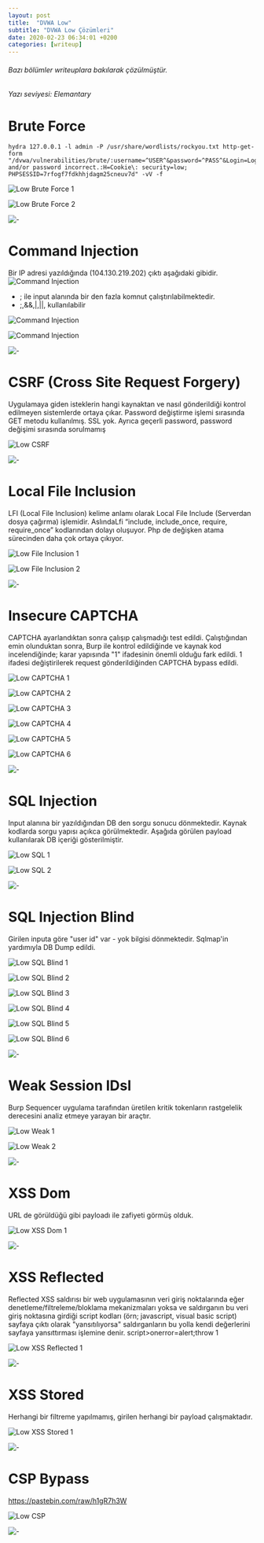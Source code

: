 ```yaml
---
layout: post
title:  "DVWA Low"
subtitle: "DVWA Low Çözümleri"
date: 2020-02-23 06:34:01 +0200
categories: [writeup]
---
```


###### Bazı bölümler writeuplara bakılarak çözülmüştür.

###### Yazı seviyesi: Elemantary


Brute Force
======

```terminal
hydra 127.0.0.1 -l admin -P /usr/share/wordlists/rockyou.txt http-get-form "/dvwa/vulnerabilities/brute/:username=^USER^&password=^PASS^&Login=Login:F=Username and/or password incorrect.:H=Cookie\: security=low; PHPSESSID=7rfogf7fdkhhjdagm25cneuv7d" -vV -f
```

![Low Brute Force 1](https://raw.githubusercontent.com/JohnGkmn/CyberSecurity/master/WriteUp/dvwa/dvwaLow/l_bruteforce1.png " Brute Force 1")

![Low Brute Force 2](https://raw.githubusercontent.com/JohnGkmn/CyberSecurity/master/WriteUp/dvwa/dvwaLow/l_bruteforce2.png " Brute Force 2")

![-](https://raw.githubusercontent.com/JohnGkmn/JohnGkmn.github.io/master/css/smashicons.png "*")


Command Injection
======

Bir IP adresi yazıldığında (104.130.219.202) çıktı aşağıdaki gibidir.
![Command Injection](https://raw.githubusercontent.com/JohnGkmn/CyberSecurity/master/WriteUp/dvwa/dvwaLow/l_commandInjection1.png " Command Injection 1")

+ ; ile input alanında bir den fazla komnut çalıştırılabilmektedir.
+ ;,&&,|,||, kullanılabilir  

![Command Injection](https://raw.githubusercontent.com/JohnGkmn/CyberSecurity/master/WriteUp/dvwa/dvwaLow/l_commandInjection2.png " Command Injection 2")

![Command Injection](https://raw.githubusercontent.com/JohnGkmn/CyberSecurity/master/WriteUp/dvwa/dvwaLow/l_commandInjection3.png " Command Injection 3")

![-](https://raw.githubusercontent.com/JohnGkmn/JohnGkmn.github.io/master/css/smashicons.png "*")


CSRF (Cross Site Request Forgery)
======

Uygulamaya giden isteklerin hangi kaynaktan ve nasıl gönderildiği kontrol edilmeyen sistemlerde ortaya çıkar. Password değiştirme işlemi sırasında GET metodu kullanılmış. SSL yok. Ayrıca geçerli password, password değişimi sırasında sorulmamış

![Low CSRF](https://raw.githubusercontent.com/JohnGkmn/CyberSecurity/master/WriteUp/dvwa/dvwaLow/L_csp1.png " CSRF")

![-](https://raw.githubusercontent.com/JohnGkmn/JohnGkmn.github.io/master/css/smashicons.png "*")


Local File Inclusion
======

LFI  (Local File Inclusion) kelime anlamı olarak Local File Include (Serverdan dosya çağırma) işlemidir. AslındaLfi “include, include_once, require, require_once” kodlarından dolayı oluşuyor. Php de değişken atama sürecinden daha çok ortaya çıkıyor.

![Low File Inclusion 1](https://raw.githubusercontent.com/JohnGkmn/CyberSecurity/master/WriteUp/dvwa/dvwaLow/l_fi1.png " File Inclusion 1")

![Low File Inclusion 2](https://raw.githubusercontent.com/JohnGkmn/CyberSecurity/master/WriteUp/dvwa/dvwaLow/l_fi2.png " File Inclusion 2")

![-](https://raw.githubusercontent.com/JohnGkmn/JohnGkmn.github.io/master/css/smashicons.png "*")


Insecure CAPTCHA
======

CAPTCHA ayarlandıktan sonra çalışıp çalışmadığı test edildi. Çalıştığından emin olunduktan sonra, Burp ile kontrol edildiğinde ve kaynak kod incelendiğinde; karar yapısında "1" ifadesinin önemli olduğu fark edildi. 1 ifadesi değiştirilerek request gönderildiğinden CAPTCHA bypass edildi.

![Low CAPTCHA 1](https://raw.githubusercontent.com/JohnGkmn/CyberSecurity/master/WriteUp/dvwa/dvwaLow/l_captcha1.png " CAPTCHA 1")

![Low CAPTCHA 2](https://raw.githubusercontent.com/JohnGkmn/CyberSecurity/master/WriteUp/dvwa/dvwaLow/l_captcha2.png " CAPTCHA 2")

![Low CAPTCHA 3](https://raw.githubusercontent.com/JohnGkmn/CyberSecurity/master/WriteUp/dvwa/dvwaLow/l_captcha3.png " CAPTCHA 3")

![Low CAPTCHA 4](https://raw.githubusercontent.com/JohnGkmn/CyberSecurity/master/WriteUp/dvwa/dvwaLow/l_captcha4.png " CAPTCHA 4")

![Low CAPTCHA 5](https://raw.githubusercontent.com/JohnGkmn/CyberSecurity/master/WriteUp/dvwa/dvwaLow/l_captcha5.png " CAPTCHA 5")

![Low CAPTCHA 6](https://raw.githubusercontent.com/JohnGkmn/CyberSecurity/master/WriteUp/dvwa/dvwaLow/l_captcha6.png " CAPTCHA 6")

![-](https://raw.githubusercontent.com/JohnGkmn/JohnGkmn.github.io/master/css/smashicons.png "*")


SQL Injection
======

Input alanına bir yazıldığından DB den sorgu sonucu dönmektedir. Kaynak kodlarda sorgu yapısı açıkca görülmektedir. Aşağıda görülen payload kullanılarak DB içeriği gösterilmiştir.

![Low SQL 1](https://raw.githubusercontent.com/JohnGkmn/CyberSecurity/master/WriteUp/dvwa/dvwaLow/l_sqlInj1.png " SQL 1")

![Low SQL 2](https://raw.githubusercontent.com/JohnGkmn/CyberSecurity/master/WriteUp/dvwa/dvwaLow/l_sqlInj2.png " SQL 2")

![-](https://raw.githubusercontent.com/JohnGkmn/JohnGkmn.github.io/master/css/smashicons.png "*")


SQL Injection Blind
======

Girilen inputa göre "user id" var - yok bilgisi dönmektedir. Sqlmap'in yardımıyla DB Dump edildi.

![Low SQL Blind 1](https://raw.githubusercontent.com/JohnGkmn/CyberSecurity/master/WriteUp/dvwa/dvwaLow/l_sqlblind1.png " SQL Blind 1")

![Low SQL Blind 2](https://raw.githubusercontent.com/JohnGkmn/CyberSecurity/master/WriteUp/dvwa/dvwaLow/l_sqlblind2.png " SQL Blind 2")

![Low SQL Blind 3](https://raw.githubusercontent.com/JohnGkmn/CyberSecurity/master/WriteUp/dvwa/dvwaLow/l_sqlblind3.png " SQL Blind 3")

![Low SQL Blind 4](https://raw.githubusercontent.com/JohnGkmn/CyberSecurity/master/WriteUp/dvwa/dvwaLow/l_sqlblind4.png " SQL Blind 4")

![Low SQL Blind 5](https://raw.githubusercontent.com/JohnGkmn/CyberSecurity/master/WriteUp/dvwa/dvwaLow/l_sqlblind5.png " SQL Blind 5")

![Low SQL Blind 6](https://raw.githubusercontent.com/JohnGkmn/CyberSecurity/master/WriteUp/dvwa/dvwaLow/l_sqlblind6.png " SQL Blind 6")

![-](https://raw.githubusercontent.com/JohnGkmn/JohnGkmn.github.io/master/css/smashicons.png "*")


Weak Session IDsl
======

Burp Sequencer uygulama tarafından üretilen kritik tokenların rastgelelik derecesini analiz etmeye yarayan bir araçtır.

![Low Weak 1](https://raw.githubusercontent.com/JohnGkmn/CyberSecurity/master/WriteUp/dvwa/dvwaLow/l_weakSessionIDs1.png " Weak 1")

![Low Weak 2](https://raw.githubusercontent.com/JohnGkmn/CyberSecurity/master/WriteUp/dvwa/dvwaLow/l_weakSessionIDs2.png " Weak 2")

![-](https://raw.githubusercontent.com/JohnGkmn/JohnGkmn.github.io/master/css/smashicons.png "*")


XSS Dom
======

URL de görüldüğü gibi <script>onerror=alert;throw 1</script> payloadı ile zafiyeti görmüş olduk.

![Low XSS Dom 1](https://raw.githubusercontent.com/JohnGkmn/CyberSecurity/master/WriteUp/dvwa/dvwaLow/l_xssdom1.png " XSS DOM 1")

![-](https://raw.githubusercontent.com/JohnGkmn/JohnGkmn.github.io/master/css/smashicons.png "*")


XSS Reflected
======

Reflected XSS saldırısı bir web uygulamasının veri giriş noktalarında eğer denetleme/filtreleme/bloklama mekanizmaları yoksa ve saldırganın bu veri giriş noktasına girdiği script kodları (örn; javascript, visual basic script) sayfaya çıktı olarak "yansıtılıyorsa" saldırganların bu yolla kendi değerlerini sayfaya yansıttırması işlemine denir.
script>onerror=alert;throw 1</script>

![Low XSS Reflected 1](https://raw.githubusercontent.com/JohnGkmn/CyberSecurity/master/WriteUp/dvwa/dvwaLow/l_xssreflected1.png " XSS Reflected 1")

![-](https://raw.githubusercontent.com/JohnGkmn/JohnGkmn.github.io/master/css/smashicons.png "*")


XSS Stored
======

Herhangi bir filtreme yapılmamış, girilen herhangi bir payload çalışmaktadır. 

![Low XSS Stored 1](https://raw.githubusercontent.com/JohnGkmn/CyberSecurity/master/WriteUp/dvwa/dvwaLow/l_xssstored.png " XSS Stored 1")

![-](https://raw.githubusercontent.com/JohnGkmn/JohnGkmn.github.io/master/css/smashicons.png "*")


CSP Bypass
======

https://pastebin.com/raw/h1gR7h3W

![Low CSP](https://raw.githubusercontent.com/JohnGkmn/CyberSecurity/master/WriteUp/dvwa/dvwaLow/L_csp1.png " CSP")

![-](https://raw.githubusercontent.com/JohnGkmn/JohnGkmn.github.io/master/css/smashicons.png "*")

<script>onerror=alert;throw 1994</script>
